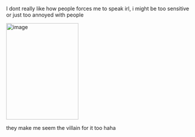 I dont really like how people forces me to speak irl, i might be too sensitive or just too annoyed with people

<img width="194" height="260" alt="image" src="https://github.com/user-attachments/assets/3b65dabf-044e-4218-ad26-df4438ae2382" />

they make me seem the villain for it too haha
